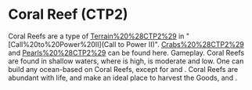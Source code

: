 # Coral Reef (CTP2)

Coral Reefs are a type of [Terrain%20%28CTP2%29](terrain) in "[Call%20to%20Power%20II](Call to Power II)". [Crabs%20%28CTP2%29](Crabs) and [Pearls%20%28CTP2%29](Pearls) can be found here.
Gameplay.
Coral Reefs are found in shallow waters, where is high, is moderate and low. 
One can build any ocean-based on Coral Reefs, except for and .
Coral Reefs are abundant with life, and make an ideal place to harvest the Goods, and .